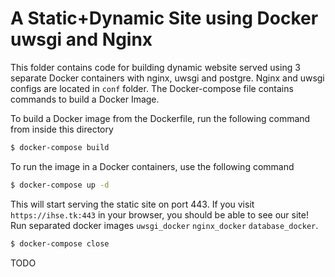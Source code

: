 # A Static+Dynamic Site using Docker uwsgi and Nginx

This folder contains code for building dynamic website served using 3 separate Docker containers with nginx, uwsgi and postgre. 
Nginx and uwsgi configs are located in `conf` folder. The Docker-compose file contains commands to build a Docker Image.

To build a Docker image from the Dockerfile, run the following command from inside this directory

```sh
$ docker-compose build
```

To run the image in a Docker containers, use the following command
```sh
$ docker-compose up -d
```

This will start serving the static site on port 443. If you visit `https://ihse.tk:443` in your browser, you should be able to see our site!
Run separated docker images `uwsgi_docker` `nginx_docker` `database_docker`.


```sh
$ docker-compose close
```



TODO  
